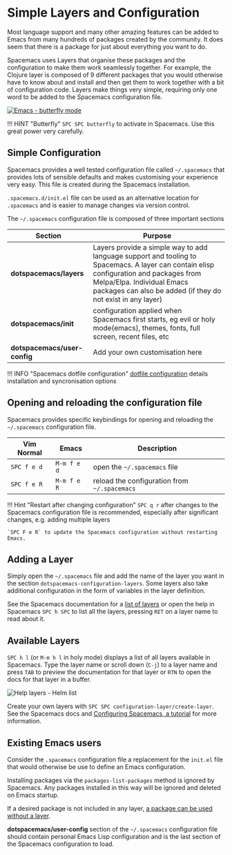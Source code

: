 # Simple Layers and Configuration

Most language support and many other amazing features can be added to Emacs from many hundreds of packages created by the community. It does seem that there is a package for just about everything you want to do.

Spacemacs uses Layers that organise these packages and the configuration to make them work seamlessly together.  For example, the Clojure layer is composed of 9 different packages that you would otherwise have to know about and install and then get them to work together with a bit of configuration code.  Layers make things very simple, requiring only one word to be added to the Spacemacs configuration file.


[![Emacs - butterfly mode](https://imgs.xkcd.com/comics/real_programmers.png)](https://imgs.xkcd.com/comics/real_programmers.png)

!!! HINT "Butterfly"
    `SPC SPC butterfly` to activate in Spacemacs.  Use this great power very carefully.


## Simple Configuration

Spacemacs provides a well tested configuration file called `~/.spacemacs` that provides lots of sensible defaults and makes customising your experience very easy.  This file is created during the Spacemacs installation.

`.spacemacs.d/init.el` file can be used as an alternative location for `.spacemacs` and is easier to manage changes via version control.

The `~/.spacemacs` configuration file is composed of three important sections

| Section                      | Purpose                                                                                                                                                                                                                               |
|------------------------------|---------------------------------------------------------------------------------------------------------------------------------------------------------------------------------------------------------------------------------------|
| **dotspacemacs/layers**      | Layers provide a simple way to add language support and tooling to Spacemacs.  A layer can contain elisp configuration and packages from Melpa/Elpa.  Individual Emacs packages can also be added (if they do not exist in any layer) |
| **dotspacemacs/init**        | configuration applied when Spacemacs first starts, eg evil or holy mode(emacs), themes, fonts, full screen, recent files, etc                                                                                                         |
| **dotspacemacs/user-config** | Add your own customisation here                                                                                                                                                                                                       |

!!! INFO "Spacemacs dotfile configuration"
    [dotfile configuration](http://spacemacs.org/doc/DOCUMENTATION.html#dotfile-configuration) details installation and syncronisation options 


## Opening and reloading the configuration file

Spacemacs provides specific keybindings for opening and reloading the `~/.spacemacs` configuration file.

| Vim Normal  | Emacs       | Description                                  |
|-------------|-------------|----------------------------------------------|
| `SPC f e d` | `M-m f e d` | open the `~/.spacemacs` file                 |
| `SPC f e R` | `M-m f e R` | reload the configuration from `~/.spacemacs` |

!!! Hint "Restart after changing configuration"
    `SPC q r` after changes to the Spacemacs configuration file is recommended, especially after significant changes, e.g. adding multiple layers 

    `SPC F e R` to update the Spacemacs configuration without restarting Emacs.


## Adding a Layer

Simply open the `~/.spacemacs` file and add the name of the layer you want in the section `dotspacemacs-configuration-layers`.  Some layers also take additional configuration in the form of variables in the layer definition.

See the Spacemacs documentation for a [list of layers](http://spacemacs.org/layers/LAYERS.html) or open the help in Spacemacs `SPC h SPC` to list all the layers, pressing `RET` on a layer name to read about it.


## Available Layers

`SPC h l` (or `M-m h l` in holy mode) displays a list of all layers available in Spacemacs.  Type the layer name or scroll down (`C-j`) to a layer name and press `TAB` to preview the documentation for that layer or `RTN` to open the docs for that layer in a buffer.

![Help layers - Helm list](https://raw.githubusercontent.com/practicalli/graphic-design/live/editors/spacemacs/screenshots/spacemacs-help-layers-list.png)

Create your own layers with `SPC SPC configuration-layer/create-layer`.  See the Spacemacs docs and [Configuring Spacemacs, a tutorial](http://thume.ca/howto/2015/03/07/configuring-spacemacs-a-tutorial/) for more information.


## Existing Emacs users

Consider the `.spacemacs` configuration file a replacement for the `init.el` file that would otherwise be use to define an Emacs configuration.

Installing packages via the `packages-list-packages` method is ignored by Spacemacs.  Any packages installed in this way will be ignored and deleted on Emacs startup.

If a desired package is not included in any layer, [a package can be used without a layer](http://spacemacs.org/doc/DOCUMENTATION.html#without-a-layer).

**dotspacemacs/user-config** section of the `~/.spacemacs` configuration file should contain personal Emacs Lisp configuration and is the last section of the Spacemacs configuration to load.

